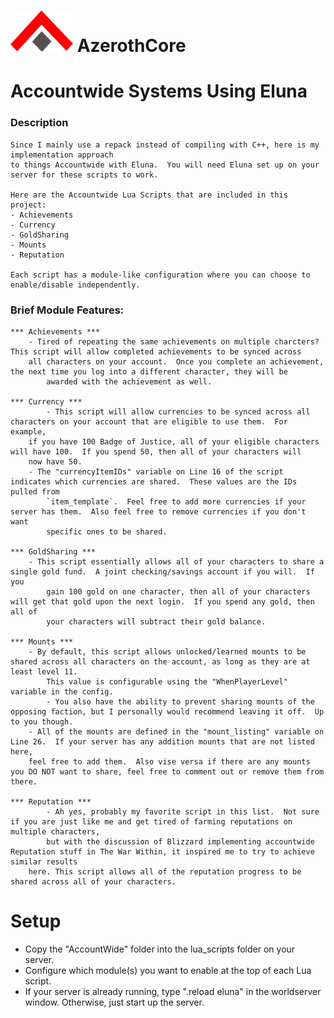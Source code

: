 # ![logo](https://raw.githubusercontent.com/azerothcore/azerothcore.github.io/master/images/logo-github.png) AzerothCore

# Accountwide Systems Using Eluna

### Description

	Since I mainly use a repack instead of compiling with C++, here is my implementation approach
	to things Accountwide with Eluna.  You will need Eluna set up on your server for these scripts to work.

	Here are the Accountwide Lua Scripts that are included in this project:
	- Achievements
	- Currency
 	- GoldSharing
	- Mounts
	- Reputation

  	Each script has a module-like configuration where you can choose to enable/disable independently.

### Brief Module Features:
	*** Achievements ***
 		- Tired of repeating the same achievements on multiple charcters?  This script will allow completed achievements to be synced across 
   		all characters on your account.  Once you complete an achievement, the next time you log into a different character, they will be
     		awarded with the achievement as well.
	
 	*** Currency ***
       		- This script will allow currencies to be synced across all characters on your account that are eligible to use them.  For example,
	 	if you have 100 Badge of Justice, all of your eligible characters will have 100.  If you spend 50, then all of your characters will
		now have 50.  
  		- The "currencyItemIDs" variable on Line 16 of the script indicates which currencies are shared.  These values are the IDs pulled from
    		`item_template`.  Feel free to add more currencies if your server has them.  Also feel free to remove currencies if you don't want
      		specific ones to be shared.
	
 	*** GoldSharing ***
  		- This script essentially allows all of your characters to share a single gold fund.  A joint checking/savings account if you will.  If you
    		gain 100 gold on one character, then all of your characters will get that gold upon the next login.  If you spend any gold, then all of
      		your characters will subtract their gold balance.
	
 	*** Mounts ***
  		- By default, this script allows unlocked/learned mounts to be shared across all characters on the account, as long as they are at least level 11.
    		This value is configurable using the "WhenPlayerLevel" variable in the config.
      		- You also have the ability to prevent sharing mounts of the opposing faction, but I personally would recommend leaving it off.  Up to you though.
		- All of the mounts are defined in the "mount_listing" variable on Line 26.  If your server has any addition mounts that are not listed here,
  		feel free to add them.  Also vise versa if there are any mounts you DO NOT want to share, feel free to comment out or remove them from there.
	
 	*** Reputation ***
     		- Ah yes, probably my favorite script in this list.  Not sure if you are just like me and get tired of farming reputations on multiple characters, 
       		but with the discussion of Blizzard implementing accountwide Reputation stuff in The War Within, it inspired me to try to achieve similar results
	 	here. This script allows all of the reputation progress to be shared across all of your characters.


# Setup

- Copy the "AccountWide" folder into the lua_scripts folder on your server.
- Configure which module(s) you want to enable at the top of each Lua script.
- If your server is already running, type ".reload eluna" in the worldserver window.  Otherwise, just start up the server.
